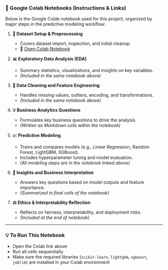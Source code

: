 ### 📘 Google Colab Notebooks (Instructions & Links)

Below is the Google Colab notebook used for this project, organized by major steps in the predictive modeling workflow:

1. **📁 Dataset Setup & Preprocessing**  
   - Covers dataset import, inspection, and initial cleanup.  
   - 🔗 [Open Colab Notebook](https://drive.google.com/file/d/1wIt18lFApKYCF4RjMVaVUPg5u4kyeB3i/view?usp=sharing)

2. **📊 Exploratory Data Analysis (EDA)**  
   - Summary statistics, visualizations, and insights on key variables.  
   - *(Included in the same notebook above)*

3. **🧹 Data Cleaning and Feature Engineering**  
   - Handles missing values, outliers, encoding, and transformations.  
   - *(Included in the same notebook above)*

4. **💡 Business Analytics Questions**  
   - Formulates key business questions to drive the analysis.  
   - *(Written as Markdown cells within the notebook)*

5. **📈 Predictive Modeling**  
   - Trains and compares models (e.g., Linear Regression, Random Forest, LightGBM, XGBoost).  
   - Includes hyperparameter tuning and model evaluation.  
   - *(All modeling steps are in the notebook linked above)*

6. **📌 Insights and Business Interpretation**  
   - Answers key questions based on model outputs and feature importance.  
   - *(Summarized in final cells of the notebook)*

7. **⚖️ Ethics & Interpretability Reflection**  
   - Reflects on fairness, interpretability, and deployment risks.  
   - *(Included at the end of notebook)*

---

### 💡 To Run This Notebook

- Open the Colab link above  
- Run all cells sequentially  
- Make sure the required libraries (`scikit-learn`, `lightgbm`, `xgboost`, `joblib`) are installed in your Colab environment


